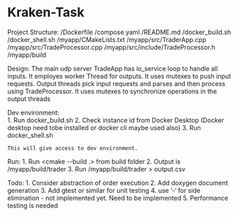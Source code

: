 # Kraken-Task

Project Structure:
    /Dockerfile
    /compose.yaml
    /README.md
    /docker_build.sh
    /docker_shell.sh
    /myapp/CMakeLists.txt
    /myapp/src/TraderApp.cpp
    /myapp/src/TradeProcessor.cpp
    /myapp/src/include/TradeProcessor.h
    /myapp/build

Design:
    The main udp server TradeApp has io_service loop to handle all inputs.
    It employes worker Thread for outputs.
    It uses mutexes to push input requests.
    Output threads pick input requests and parses and then process using TradeProcessor.
    It uses mutexes to synchronize operations in the output threads

Dev environment:    
    1. Run docker_build.sh
    2. Check instance id from Docker Desktop (Docker desktop need tobe installed or docker cli maybe used also)
    3. Run docker_shell.sh <imageid>

    This will give access to dev environment.

Run:
    1. Run <cmake --build .> from build folder
    2. Output is /myapp/build/trader
    3. Run /myapp/build/trader > output.csv

Todo:
    1. Consider abstraction of order execution
    2. Add doxygen document generation
    3. Add gtest or similar for unit testing
    4. use ‘-‘ for side elimination - not implemented yet. Need to be implemented
    5. Performance testing is needed
